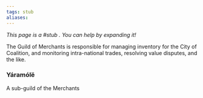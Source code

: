 ```yaml
---
tags: stub
aliases:
---
```


*This page is a #stub . You can help by expanding it!*

The Guild of Merchants is responsible for managing inventory for the City of Coalition, and monitoring intra-national trades, resolving value disputes, and the like.

### Yáramólë
A sub-guild of the Merchants